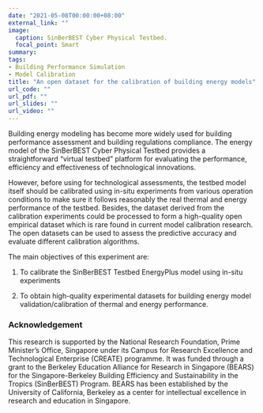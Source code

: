 ```yaml
---
date: "2021-05-08T00:00:00+08:00"
external_link: ""
image:
  caption: SinBerBEST Cyber Physical Testbed.
  focal_point: Smart
summary: 
tags:
- Building Performance Simulation
- Model Calibration
title: "An open dataset for the calibration of building energy models"
url_code: ""
url_pdf: ""
url_slides: ""
url_video: ""
---
```


Building energy modeling has become more widely used for building performance assessment and building regulations compliance. The energy model of the SinBerBEST Cyber Physical Testbed provides a straightforward “virtual testbed” platform for evaluating the performance, efficiency and effectiveness of technological innovations. 

However, before using for technological assessments, the testbed model itself should be calibrated using in-situ experiments from various operation conditions to make sure it follows reasonably the real thermal and energy performance of the testbed. Besides, the dataset derived from the calibration experiments could be processed to form a high-quality open empirical dataset which is rare found in current model calibration research. The open datasets can be used to assess the predictive accuracy and evaluate different calibration algorithms.

The main objectives of this experiment are:

1.	To calibrate the SinBerBEST Testbed EnergyPlus model using in-situ experiments

2.	To obtain high-quality experimental datasets for building energy model validation/calibration of thermal and energy performance.


### Acknowledgement

This research is supported by the National Research Foundation, Prime Minister’s
Office, Singapore under its Campus for Research Excellence and Technological
Enterprise (CREATE) programme. It was funded through a grant to the Berkeley
Education Alliance for Research in Singapore (BEARS) for the Singapore-Berkeley
Building Efficiency and Sustainability in the Tropics (SinBerBEST) Program.
BEARS has been established by the University of California, Berkeley as a center
for intellectual excellence in research and education in Singapore.



